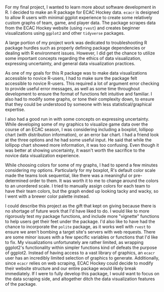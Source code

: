 For my final project, I wanted to learn more about software development in R. I decided to make an R package for ECAC Hockey data. `ecacr` is designed to allow R users with minimal ggplot experience to create some relatively custom graphs of team, game, and player data. The package scrapes data from the ECAC Hockey website (using `rvest`) and creates beginner visualizations using `ggplot2` and other `tidyverse` packages. 

A large portion of my project work was dedicated to troubleshooting R package hurdles such as properly defining package dependencies or dealing with R environment issues. However, I did get the chance to utilize some important concepts regarding the ethics of data visualization, expressing uncertainty, and general data visualization practices.

As one of my goals for this R package was to make data visualizations accessible to novice R-users, I had to make sure the package felt accessible to novice R-users. This required a lot of argument error checking to provide useful error messages, as well as some time throughout development to ensure the format of functions felt intuitive and familiar. I also had to modify some graphs, or tone their complexity down, to ensure that they could be understood by someone with less statistical/graphical expertise.

I also had a good run in with some concepts on expressing uncertainty. While developing some of my graphics to visualize game data over the course of an ECAC season, I was considering including a boxplot, lollipop chart (with distribution information), or an error bar chart. I had a friend look at the three options and he had some useful input. He said that while the lollipop chart showed more information, it was too confusing. Even though it was better at showing uncertainty, it wasn't worth the sacrifice to the novice data visualization experience. 

While choosing colors for some of my graphs, I had to spend a few minutes considering my options. Particularly for my boxplot, R's default color scale made the teams look sequential, like there was a meaningful or pre-determined order to them. It was worth it to me to change around the colors to an unordered scale. I tried to manually assign colors for each team to have their team colors, but the graph ended up looking tacky and wacky, so I went with a brewer color palette instead. 

I could describe this project as the gift that kept on giving because there is no shortage of future work that I'd have liked to do. I would like to more rigorously test my package functions, and include more "vignette" functions to help users get their feet under the package. I'd also like to have had the chance to incorporate the `polite` package, as it works well with `rvest` to ensure we aren't bombing a target site's servers with web requests. There are some minor issues with a few specific variables or functions that I'd like to fix. My visualizations unfortunately are rather limited, as wrapping ggplot2's functionality within simpler functions kind of defeats the purpose of ggplot2. Instead of having access to a vast library of graphics, an `ecacr` user has an incredibly limited selection of graphics to generate. Additionally, since `ecacr` relies on web scraping, ECAC Hockey could decide to modify their website structure and our entire package would likely break immediately. If I were to fully develop this package, I would want to focus on the data scraping side, and altogether ditch the data visualization features of the package.

